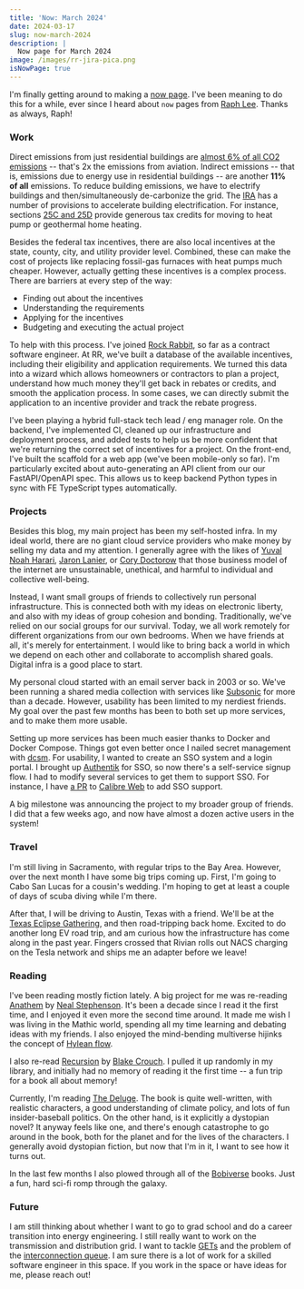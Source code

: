 ```yaml
---
title: 'Now: March 2024'
date: 2024-03-17
slug: now-march-2024
description: |
  Now page for March 2024
image: /images/rr-jira-pica.png
isNowPage: true
---
```


I'm finally getting around to making a [now page](https://nownownow.com/about).
I've been meaning to do this for a while, ever since I heard about `now` pages from [Raph Lee](https://www.linkedin.com/in/raphaeltlee/).
Thanks as always, Raph!

### Work ###

Direct emissions from just residential buildings are [almost 6% of all CO2 emissions](hhttps://www.iea.org/data-and-statistics/charts/global-co2-emissions-from-buildings-including-embodied-emissions-from-new-construction-2022) -- that's 2x the emissions from aviation.
Indirect emissions -- that is, emissions due to energy use in residential buildings -- are another **11% of all** emissions.
To reduce building emissions, we have to electrify buildings and then/simultaneously de-carbonize the grid.
The [IRA](https://home.treasury.gov/policy-issues/inflation-reduction-act) has a number of provisions to accelerate building electrification.
For instance, sections [25C and 25D](https://assets.ctfassets.net/v4qx5q5o44nj/3FYfJiYMILiXGFghFEUx0D/279f180456183d560d9c68d4de8baa67/factsheet_25C_25D.pdf) provide generous tax credits for moving to heat pump or geothermal home heating.

Besides the federal tax incentives, there are also local incentives at the state, county, city, and utility provider level.
Combined, these can make the cost of projects like replacing fossil-gas furnaces with heat pumps much cheaper.
However, actually getting these incentives is a complex process.
There are barriers at every step of the way:
* Finding out about the incentives
* Understanding the requirements
* Applying for the incentives
* Budgeting and executing the actual project

To help with this process. I've joined [Rock Rabbit](https://rockrabbit.ai), so far as a contract software engineer.
At RR, we've built a database of the available incentives, including their eligibility and application requirements.
We turned this data into a wizard which allows homeowners or contractors to plan a project, understand how much money they'll get back in rebates or credits, and smooth the application process.
In some cases, we can directly submit the application to an incentive provider and track the rebate progress.

I've been playing a hybrid full-stack tech lead / eng manager role.
On the backend, I've implemented CI, cleaned up our infrastructure and deployment process, and added tests to help us be more confident that we're returning the correct set of incentives for a project.
On the front-end, I've built the scaffold for a web app (we've been mobile-only so far).
I'm particularly excited about auto-generating an API client from our our FastAPI/OpenAPI spec.
This allows us to keep backend Python types in sync with FE TypeScript types automatically.

### Projects ###

Besides this blog, my main project has been my self-hosted infra.
In my ideal world, there are no giant cloud service providers who make money by selling my data and my attention.
I generally agree with the likes of [Yuval Noah Harari](https://www.ynharari.com/), [Jaron Lanier](https://www.jaronlanier.com/), or [Cory Doctorow](https://pluralistic.net/) that those business model of the internet are unsustainable, unethical, and harmful to individual and collective well-being.

Instead, I want small groups of friends to collectively run personal infrastructure.
This is connected both with my ideas on electronic liberty, and also with my ideas of group cohesion and bonding.
Traditionally, we've relied on our social groups for our survival.
Today, we all work remotely for different organizations from our own bedrooms.
When we have friends at all, it's merely for entertainment.
I would like to bring back a world in which we depend on each other and collaborate to accomplish shared goals.
Digital infra is a good place to start.

My personal cloud started with an email server back in 2003 or so.
We've been running a shared media collection with services like [Subsonic](https://www.subsonic.org/) for more than a decade.
However, usability has been limited to my nerdiest friends.
My goal over the past few months has been to both set up more services, and to make them more usable.

Setting up more services has been much easier thanks to Docker and Docker Compose.
Things got even better once I nailed secret management with [dcsm](/posts/secrets-in-docker-compose).
For usability, I wanted to create an SSO system and a login portal.
I brought up [Authentik](https://goauthentik.io/) for SSO, so now there's a self-service signup flow.
I had to modify several services to get them to support SSO.
For instance, I have [a PR](https://github.com/janeczku/calibre-web/pull/2899) to [Calibre Web](https://github.com/janeczku/calibre-web) to add SSO support.

A big milestone was announcing the project to my broader group of friends.
I did that a few weeks ago, and now have almost a dozen active users in the system!

### Travel ###

I'm still living in Sacramento, with regular trips to the Bay Area.
However, over the next month I have some big trips coming up.
First, I'm going to Cabo San Lucas for a cousin's wedding.
I'm hoping to get at least a couple of days of scuba diving while I'm there.

After that, I will be driving to Austin, Texas with a friend.
We'll be at the [Texas Eclipse Gathering](https://seetexaseclipse.com/), and then road-tripping back home.
Excited to do another long EV road trip, and am curious how the infrastructure has come along in the past year.
Fingers crossed that Rivian rolls out NACS charging on the Tesla network and ships me an adapter before we leave!

### Reading ###

I've been reading mostly fiction lately.
A big project for me was re-reading [Anathem](https://bookshop.org/p/books/anathem-neal-stephenson/8961850) by [Neal Stephenson](https://www.nealstephenson.com/).
It's been a decade since I read it the first time, and I enjoyed it even more the second time around.
It made me wish I was living in the Mathic world, spending all my time learning and debating ideas with my friends.
I also enjoyed the mind-bending multiverse hijinks the concept of [Hylean flow](https://anathem.fandom.com/wiki/Hylean_Flow).

I also re-read [Recursion](https://bookshop.org/p/books/recursion-blake-crouch/9597794) by [Blake Crouch](https://www.blakecrouch.com/).
I pulled it up randomly in my library, and initially had no memory of reading it the first time -- a fun trip for a book all about memory!

Currently, I'm reading [The Deluge](https://bookshop.org/p/books/the-deluge-stephen-markley/18405115).
The book is quite well-written, with realistic characters, a good understanding of climate policy, and lots of fun insider-baseball politics.
On the other hand, is it explicitly a dystopian novel?
It anyway feels like one, and there's enough catastrophe to go around in the book, both for the planet and for the lives of the characters.
I generally avoid dystopian fiction, but now that I'm in it, I want to see how it turns out.

In the last few months I also plowed through all of the [Bobiverse](https://bookshop.org/p/books/we-are-legion-we-are-bob-dennis-e-taylor/6389676) books.
Just a fun, hard sci-fi romp through the galaxy.

### Future ###

I am still thinking about whether I want to go to grad school and do a career transition into energy engineering.
I still really want to work on the transmission and distribution grid.
I want to tackle [GETs](https://inl.gov/national-security/grid-enhancing-technologies/) and the problem of the [interconnection queue](https://www.utilitydive.com/news/energy-transition-interconnection-reform-ferc-qcells/628822/).
I am sure there is a lot of work for a skilled software engineer in this space.
If you work in the space or have ideas for me, please reach out!
